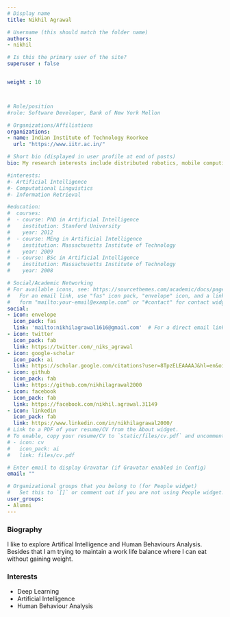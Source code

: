 ```yaml
---
# Display name
title: Nikhil Agrawal

# Username (this should match the folder name)
authors:
- nikhil

# Is this the primary user of the site?
superuser : false


weight : 10



# Role/position
#role: Software Developer, Bank of New York Mellon

# Organizations/Affiliations
organizations:
- name: Indian Institute of Technology Roorkee
  url: "https://www.iitr.ac.in/"

# Short bio (displayed in user profile at end of posts)
bio: My research interests include distributed robotics, mobile computing and programmable matter.

#interests:
#- Artificial Intelligence
#- Computational Linguistics
#- Information Retrieval

#education:
#  courses:
#  - course: PhD in Artificial Intelligence
#    institution: Stanford University
#    year: 2012
#  - course: MEng in Artificial Intelligence
#    institution: Massachusetts Institute of Technology
#    year: 2009
#  - course: BSc in Artificial Intelligence
#    institution: Massachusetts Institute of Technology
#    year: 2008

# Social/Academic Networking
# For available icons, see: https://sourcethemes.com/academic/docs/page-builder/#icons
#   For an email link, use "fas" icon pack, "envelope" icon, and a link in the
#   form "mailto:your-email@example.com" or "#contact" for contact widget.
social:
- icon: envelope
  icon_pack: fas
  link: 'mailto:nikhilagrawal1616@gmail.com'  # For a direct email link, use "mailto:test@example.org".
- icon: twitter
  icon_pack: fab
  link: https://twitter.com/_niks_agrawal
- icon: google-scholar
  icon_pack: ai
  link: https://scholar.google.com/citations?user=8TpzELEAAAAJ&hl=en&oi=sra
- icon: github
  icon_pack: fab
  link: https://github.com/nikhilagrawal2000
- icon: facebook
  icon_pack: fab
  link: https://facebook.com/nikhil.agrawal.31149
- icon: linkedin
  icon_pack: fab
  link: https://www.linkedin.com/in/nikhilagrawal2000/
# Link to a PDF of your resume/CV from the About widget.
# To enable, copy your resume/CV to `static/files/cv.pdf` and uncomment the lines below.
# - icon: cv
#   icon_pack: ai
#   link: files/cv.pdf

# Enter email to display Gravatar (if Gravatar enabled in Config)
email: ""

# Organizational groups that you belong to (for People widget)
#   Set this to `[]` or comment out if you are not using People widget.
user_groups:
- Alumni
---
```


### Biography

I like to explore Artifical Intelligence and Human Behaviours Analysis. Besides that I am trying to maintain a work life balance where I can eat without gaining weight.

### Interests

- Deep Learning
- Artificial Intelligence
- Human Behaviour Analysis



